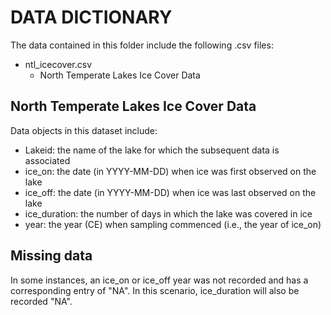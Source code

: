 # DATA DICTIONARY

The data contained in this folder include the following .csv files:
- ntl_icecover.csv
  - North Temperate Lakes Ice Cover Data
  

## North Temperate Lakes Ice Cover Data

Data objects in this dataset include:
- Lakeid: the name of the lake for which the subsequent data is associated
- ice_on: the date (in YYYY-MM-DD) when ice was first observed on the lake
- ice_off: the date (in YYYY-MM-DD) when ice was last observed on the lake
- ice_duration: the number of days in which the lake was covered in ice
- year: the year (CE) when sampling commenced (i.e., the year of ice_on)

## Missing data

In some instances, an ice_on or ice_off year was not recorded and has a corresponding entry
of "NA". In this scenario, ice_duration will also be recorded "NA".
